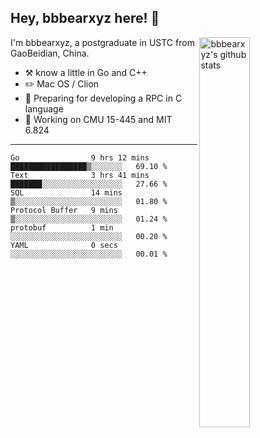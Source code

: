 ## Hey, bbbearxyz here! :wave:

<img align="right" alt="bbbearxyz's github stats" width="40%" src="https://github-readme-stats.vercel.app/api?username=bbbearxyz&show_icons=true">

I'm bbbearxyz, a postgraduate in USTC from GaoBeidian, China.

-   :hammer_and_pick:    know a little in Go and C++
-   :pencil2: Mac OS / Clion
-   :seedling: Preparing for developing a RPC in C language 
-   :thinking: Working on CMU 15-445 and MIT 6.824
---
<!--START_SECTION:waka-->

```text
Go                9 hrs 12 mins   █████████████████▒░░░░░░░   69.10 %
Text              3 hrs 41 mins   ███████░░░░░░░░░░░░░░░░░░   27.66 %
SQL               14 mins         ▒░░░░░░░░░░░░░░░░░░░░░░░░   01.80 %
Protocol Buffer   9 mins          ▒░░░░░░░░░░░░░░░░░░░░░░░░   01.24 %
protobuf          1 min           ░░░░░░░░░░░░░░░░░░░░░░░░░   00.20 %
YAML              0 secs          ░░░░░░░░░░░░░░░░░░░░░░░░░   00.01 %
```

<!--END_SECTION:waka-->
